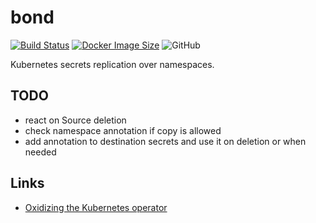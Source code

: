 # bond

[![Build Status](https://github.com/ectobit/bond/workflows/build/badge.svg)](https://github.com/ectobit/bond/actions)
[![Docker Image Size](https://img.shields.io/docker/image-size/ectobit/bond)](https://hub.docker.com/repository/docker/ectobit/bond)
![GitHub](https://img.shields.io/github/license/ectobit/bond)

Kubernetes secrets replication over namespaces.

## TODO

- react on Source deletion
- check namespace annotation if copy is allowed
- add annotation to destination secrets and use it on deletion or when needed

## Links

- [Oxidizing the Kubernetes operator](https://www.pavel.cool/rust/rust-kubernetes-operators/)
